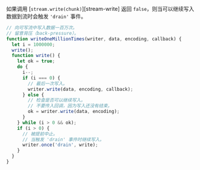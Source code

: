 <!-- YAML
added: v0.9.4
-->

如果调用 [`stream.write(chunk)`][stream-write] 返回 `false`，则当可以继续写入数据到流时会触发 `'drain'` 事件。

```js
// 向可写流中写入数据一百万次。
// 留意背压（back-pressure）。
function writeOneMillionTimes(writer, data, encoding, callback) {
  let i = 1000000;
  write();
  function write() {
    let ok = true;
    do {
      i--;
      if (i === 0) {
        // 最后一次写入。
        writer.write(data, encoding, callback);
      } else {
        // 检查是否可以继续写入。 
        // 不要传入回调，因为写入还没有结束。
        ok = writer.write(data, encoding);
      }
    } while (i > 0 && ok);
    if (i > 0) {
      // 被提前中止。
      // 当触发 'drain' 事件时继续写入。
      writer.once('drain', write);
    }
  }
}
```

